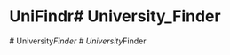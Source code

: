 # UniFindr#   U n i v e r s i t y _ F i n d e r  
 #   U n i v e r s i t y _ F i n d e r  
 #   U n i v e r s i t y _ F i n d e r  
 